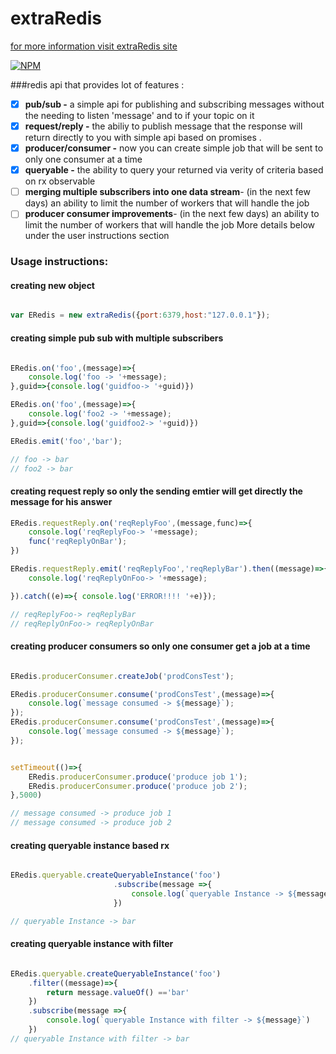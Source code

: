 # extraRedis

[for more information visit extraRedis site](https://maty21.github.io/extraRedis/ "ExtraRedis Homepage")

[![NPM](https://nodei.co/npm/extraRedis.png?downloads=true&downloadRank=true&stars=true)](https://nodei.co/npm/extraRedis/)

###redis api that provides lot of features :
- [x] **pub/sub -**  a simple api for publishing and subscribing messages without the needing to listen 'message' and to if your topic on it
- [x] **request/reply -** the abiliy to publish message that the response will return directly to you with simple api based on promises .
- [x] **producer/consumer -** now you can create simple job that will be sent to only one consumer at a time
- [x] **queryable -** the ability to query your returned via verity of criteria based on rx observable
- [ ] **merging multiple subscribers into one data stream**- (in the next few days) an ability to limit the number of workers that will handle the job
- [ ] **producer consumer improvements**- (in the next few days) an ability to limit the number of workers that will handle the job
More details below under the user instructions section

### Usage instructions:

#### creating new object

```javascript

var ERedis = new extraRedis({port:6379,host:"127.0.0.1"});
```

#### creating simple pub sub with multiple subscribers

```javascript

ERedis.on('foo',(message)=>{
    console.log('foo -> '+message);
},guid=>{console.log('guidfoo-> '+guid)})

ERedis.on('foo',(message)=>{
    console.log('foo2 -> '+message);
},guid=>{console.log('guidfoo2-> '+guid)})

ERedis.emit('foo','bar');

// foo -> bar
// foo2 -> bar

```


####  creating request reply so only the sending emtier will get directly the  message for his answer

```javascript
ERedis.requestReply.on('reqReplyFoo',(message,func)=>{
    console.log('reqReplyFoo-> '+message);
    func('reqReplyOnBar');
})

ERedis.requestReply.emit('reqReplyFoo','reqReplyBar').then((message)=>{
    console.log('reqReplyOnFoo-> '+message);

}).catch((e)=>{ console.log('ERROR!!!! '+e)});

// reqReplyFoo-> reqReplyBar
// reqReplyOnFoo-> reqReplyOnBar

```

#### creating producer consumers so only one consumer get a job at a time

```javascript

ERedis.producerConsumer.createJob('prodConsTest');

ERedis.producerConsumer.consume('prodConsTest',(message)=>{
    console.log(`message consumed -> ${message}`);
});
ERedis.producerConsumer.consume('prodConsTest',(message)=>{
    console.log(`message consumed -> ${message}`);
});


setTimeout(()=>{
    ERedis.producerConsumer.produce('produce job 1');
    ERedis.producerConsumer.produce('produce job 2');
},5000)

// message consumed -> produce job 1
// message consumed -> produce job 2

```

#### creating queryable instance based rx

```javascript

ERedis.queryable.createQueryableInstance('foo')
                       .subscribe(message =>{
                           console.log(`queryable Instance -> ${message}`)
                       })

// queryable Instance -> bar

```


#### creating queryable instance with filter

```javascript

ERedis.queryable.createQueryableInstance('foo')
    .filter((message)=>{
        return message.valueOf() =='bar'
    })
    .subscribe(message =>{
        console.log(`queryable Instance with filter -> ${message}`)
    })
// queryable Instance with filter -> bar

```

